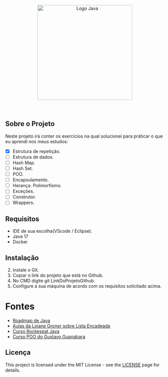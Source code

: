 <div align="center">
<br>
  <img src="https://1000logos.net/wp-content/uploads/2020/09/Java-Logo.png" alt="Logo Java" width="300">
</div>

</br>
</br>

## Sobre o Projeto
Neste projeto irá conter os exercícios na qual solucionei para práticar o que eu aprendi nos meus estudos:
- [x] Estrutura de repetição.
- [ ] Estrutura de dados.
- [ ] Hash Map.
- [ ] Hash Set.
- [ ] POO.
- [ ] Encapsulamento.
- [ ] Herança. Polimorfismo.
- [ ] Exceções.
- [ ] Construtor.
- [ ] Wrappers.

## Requisitos
 * IDE de sua escolha(VScode / Eclipse).
 * Java 17
 * Docker

## Instalação
2. Instale o Git.
1. Copiar o link do projeto que está no Github.
3. No CMD digite git LinkDoProjetoGithub.
4. Configure a sua máquina de acordo com os requisitos solicitado acima.
   
# Fontes
* [Roadmap de Java](https://roadmap.sh/java)
* [Aulas da Loiane Groner sobre Lista Encadeada](https://www.youtube.com/@loianegroner)
* [Curso Rockeseat Java](https://www.rocketseat.com.br/)
* [Curso POO do Gustavo Guanabara](https://www.youtube.com/watch?v=KlIL63MeyMY&list=PLHz_AreHm4dkqe2aR0tQK74m8SFe-aGsY&ab_channel=CursoemV%C3%ADdeo)

## Licença
This project is licensed under the MIT License - see the [LICENSE](https://opensource.org/licenses/MIT) page for details.
